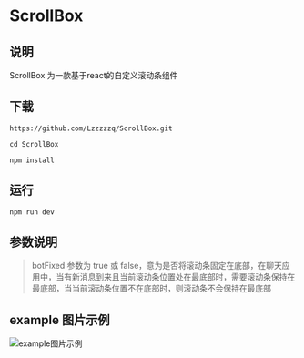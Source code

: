 # ScrollBox

## 说明
ScrollBox 为一款基于react的自定义滚动条组件

## 下载
```
https://github.com/Lzzzzzq/ScrollBox.git

cd ScrollBox

npm install
```

## 运行
```
npm run dev
```

## 参数说明
> botFixed 参数为 true 或 false，意为是否将滚动条固定在底部，在聊天应用中，当有新消息到来且当前滚动条位置处在最底部时，需要滚动条保持在最底部，当当前滚动条位置不在底部时，则滚动条不会保持在最底部

## example 图片示例
![example图片示例][1]


  [1]: http://7xt9bz.com2.z0.glb.clouddn.com/scrollBox.gif
